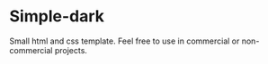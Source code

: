 # Simple-dark
Small html and css template. Feel free to use in commercial or non-commercial projects.